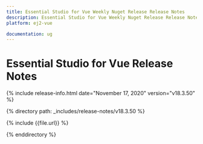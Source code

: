 ```yaml
---
title: Essential Studio for Vue Weekly Nuget Release Release Notes  
description: Essential Studio for Vue Weekly Nuget Release Release Notes  
platform: ej2-vue

documentation: ug
---
```


# Essential Studio for  Vue  Release Notes  

{% include release-info.html date="November 17, 2020"   version="v18.3.50"  %} 

{% directory path: _includes/release-notes/v18.3.50 %}

{% include {{file.url}} %}

{% enddirectory %}

